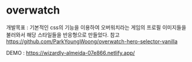 # overwatch
개발목표 : 기본적인 css의 기능을 이용하여 오버워치라는 게임의 프로필 이미지들을 불러와서 해당 스타일들을 반응형으로 만들었다.
참고 https://github.com/ParkYoungWoong/overwatch-hero-selector-vanilla


DEMO : https://wizardly-almeida-07e866.netlify.app/
